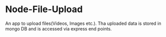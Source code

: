 # Node-File-Upload
An app to upload files(Videos, Images etc.). Tha uploaded data is stored in mongo DB and is accessed via express end points.
